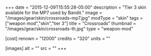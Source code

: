 +++
date = "2015-12-09T15:55:28-05:00"
description = "Tier 3 skin available for the MP7 used by Bandit."
image = "/images/gear/skin/crossroads-mp7.jpg"
modType = "skin"
tags = ["weapon mod","skin","tier 3"]
title = "Crossroads"
thumbnail = "/images/gear/skin/crossroads-th.jpg"
type = "weapon-mod"

[cost]
  renown = "12000"
  credits = "320"
  units = ""

[images]
  alt = ""
  src = ""
+++
